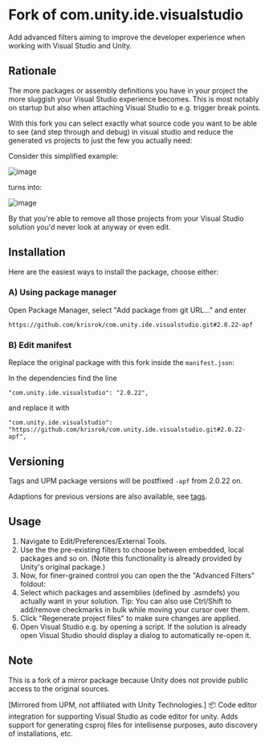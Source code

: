 # Fork of com.unity.ide.visualstudio

Add advanced filters aiming to improve the developer experience when working with Visual Studio and Unity.

## Rationale
The more packages or assembly definitions you have in your project the more sluggish your Visual Studio experience becomes.
This is most notably on startup but also when attaching Visual Studio to e.g. trigger break points.

With this fork you can select exactly what source code you want to be able to see (and step through and debug) in visual studio and reduce the generated vs projects to just the few you actually need:

Consider this simplified example:

![image](https://user-images.githubusercontent.com/3404365/192978093-41356aed-2333-4dbe-9aad-95e371720f31.png)

turns into:

![image](https://user-images.githubusercontent.com/3404365/192978279-5caf95cd-7a1e-4fe0-bc93-8fd05cc89e2d.png)

By that you're able to remove all those projects from your Visual Studio solution you'd never look at anyway or even edit.

## Installation
Here are the easiest ways to install the package, choose either:

### A) Using package manager
Open Package Manager, select "Add package from git URL..." and enter
```
https://github.com/krisrok/com.unity.ide.visualstudio.git#2.0.22-apf
```

### B) Edit manifest
Replace the original package with this fork inside the `manifest.json`:

In the dependencies find the line 

```
"com.unity.ide.visualstudio": "2.0.22",
```

and replace it with

```
"com.unity.ide.visualstudio": "https://github.com/krisrok/com.unity.ide.visualstudio.git#2.0.22-apf",
```

## Versioning
Tags and UPM package versions will be postfixed `-apf` from 2.0.22 on.

Adaptions for previous versions are also available, see [tags](https://github.com/krisrok/com.unity.ide.visualstudio/tags).

## Usage

1. Navigate to Edit/Preferences/External Tools.
2. Use the the pre-existing filters to choose between embedded, local packages and so on. (Note this functionality is already provided by Unity's original package.)
3. Now, for finer-grained control you can open the the "Advanced Filters" foldout:
4. Select which packages and assemblies (defined by .asmdefs) you actually want in your solution. Tip: You can also use Ctrl/Shift to add/remove checkmarks in bulk while moving your cursor over them.
5. Click "Regenerate project files" to make sure changes are applied.
6. Open Visual Studio e.g. by opening a script. If the solution is already open Visual Studio should display a dialog to automatically re-open it.

## Note
This is a fork of a mirror package because Unity does not provide public access to the original sources.

[Mirrored from UPM, not affiliated with Unity Technologies.] 📦 Code editor integration for supporting Visual Studio as code editor for unity. Adds support for generating csproj files for intellisense purposes, auto discovery of installations, etc.
